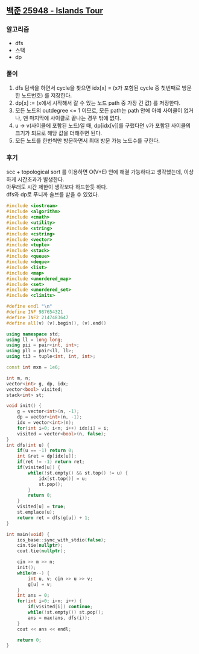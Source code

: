 ## [백준 25948 - Islands Tour](https://www.acmicpc.net/problem/25948)

### 알고리즘
- dfs
- 스택
- dp

### 풀이
1. dfs 탐색을 하면서 cycle을 찾으면 idx[x] = (x가 포함된 cycle 중 첫번째로 방문한 노드번호) 를 저장한다.
2. dp[x] := (x에서 시작해서 갈 수 있는 노드 path 중 가장 긴 값) 를 저장한다.
3. 모든 노드의 outdegree <= 1 이므로, 모든 path는 path 안에 아예 사이클이 없거나, 맨 마지막에 사이클로 끝나는 경우 밖에 없다.
4. u -> v(사이클에 포함된 노드)일 때, dp[idx[v]]를 구했다면 v가 포함된 사이클의 크기가 되므로 해당 값을 더해주면 된다.
5. 모든 노드를 한번씩만 방문하면서 최대 방문 가능 노드수를 구한다.

### 후기
scc + topological sort 를 이용하면 O(V+E) 안에 해결 가능하다고 생각했는데, 이상하게 시간초과가 발생한다.  
아무래도 시간 제한이 생각보다 하드한듯 하다.  
dfs와 dp로 푸니까 솔브를 받을 수 있었다.


```c++
#include <iostream>
#include <algorithm>
#include <cmath>
#include <utility>
#include <string>
#include <cstring>
#include <vector>
#include <tuple>
#include <stack>
#include <queue>
#include <deque>
#include <list>
#include <map>
#include <unordered_map>
#include <set>
#include <unordered_set>
#include <climits>

#define endl "\n"
#define INF 987654321
#define INF2 2147483647
#define all(v) (v).begin(), (v).end()

using namespace std;
using ll = long long;
using pii = pair<int, int>;
using pll = pair<ll, ll>;
using ti3 = tuple<int, int, int>;

const int mxn = 1e6;

int m, n;
vector<int> g, dp, idx;
vector<bool> visited;
stack<int> st;

void init() {
    g = vector<int>(n, -1);
    dp = vector<int>(n, -1);
    idx = vector<int>(n);
    for(int i=0; i<n; i++) idx[i] = i;
    visited = vector<bool>(n, false);
}
int dfs(int u) {
    if(u == -1) return 0;
    int &ret = dp[idx[u]];
    if(ret != -1) return ret;
    if(visited[u]) {
        while(!st.empty() && st.top() != u) {
            idx[st.top()] = u;
            st.pop();
        }
        return 0;
    }
    visited[u] = true;
    st.emplace(u);
    return ret = dfs(g[u]) + 1;
}

int main(void) {
    ios_base::sync_with_stdio(false);
    cin.tie(nullptr);
    cout.tie(nullptr);

    cin >> m >> n;
    init();
    while(m--) {
        int u, v; cin >> u >> v;
        g[u] = v;
    }
    int ans = 0;
    for(int i=0; i<n; i++) {
        if(visited[i]) continue;
        while(!st.empty()) st.pop();
        ans = max(ans, dfs(i));
    }
    cout << ans << endl;

    return 0;
}
```
